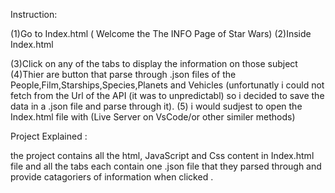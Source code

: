 Instruction:

(1)Go to Index.html ( Welcome the The INFO Page of Star Wars)
(2)Inside Index.html 

(3)Click on any of the tabs to display the information on those subject
(4)Thier are button that parse through .json files of the
People,Film,Starships,Species,Planets and Vehicles
(unfortunatly i could not fetch from the Url of the API (it was to unpredictabl) so i decided to save the data in a .json file and parse through it).
(5) i would sudjest to open the 
 Index.html file with (Live Server on VsCode/or other similer methods)

Project Explained :

the project contains all the html, JavaScript and Css content
in  Index.html file and all the tabs each contain one .json file that they parsed through and provide catagoriers
of information when clicked .



